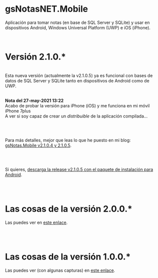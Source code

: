 # gsNotasNET.Mobile
 Aplicación para tomar notas (en base de SQL Server y SQLite) y usar en dispositivos Android, Windows Universal Platform (UWP) e iOS (iPhone).

<br>

# Versión 2.1.0.*
<br>
Esta nueva versión (actualmente la v2.1.0.5) ya es funcional con bases de datos de SQL Server y SQLite tanto en dispositivos de Android como de UWP.<br>
<br>

**Nota del 27-may-2021 13:22**<br>
Acabo de probar la versión para iPhone (iOS) y me funciona en mi móvil iPhone 7plus<br>
A ver si soy capaz de crear un *distribuible* de la aplicación compilada... 

<br>
<br>

Para más detalles, mejor que leas lo que he puesto en mi blog: <a href="https://www.elguillemola.com/gsnotas-mobile-v2-1-0-4-y-0-5/" target="_blank">gsNotas.Mobile v2.1.0.4 y 2.1.0.5</a>.

<br>
<br>

Si quieres, [descarga la release v2.1.0.5 con el paquete de instalación para Android](https://github.com/elGuille-info/gsNotas.Mobile/releases/tag/v2.1.0.5).

<br>
<br>

# Las cosas de la versión 2.0.0.*
Las puedes ver en [este enlace](https://github.com/elGuille-info/gsNotas.Mobile/blob/master/novedades/Las-cosas-de-la-version-2-0.md).

<br>
<br>

# Las cosas de la versión 1.0.0.*

Las puedes ver (con algunas capturas) en [este enlace](https://github.com/elGuille-info/gsNotas.Mobile/blob/master/novedades/Las-cosas-de-la-version-1.md).

